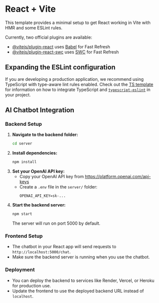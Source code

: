 # React + Vite

This template provides a minimal setup to get React working in Vite with HMR and some ESLint rules.

Currently, two official plugins are available:

- [@vitejs/plugin-react](https://github.com/vitejs/vite-plugin-react/blob/main/packages/plugin-react) uses [Babel](https://babeljs.io/) for Fast Refresh
- [@vitejs/plugin-react-swc](https://github.com/vitejs/vite-plugin-react/blob/main/packages/plugin-react-swc) uses [SWC](https://swc.rs/) for Fast Refresh

## Expanding the ESLint configuration

If you are developing a production application, we recommend using TypeScript with type-aware lint rules enabled. Check out the [TS template](https://github.com/vitejs/vite/tree/main/packages/create-vite/template-react-ts) for information on how to integrate TypeScript and [`typescript-eslint`](https://typescript-eslint.io) in your project.

## AI Chatbot Integration

### Backend Setup

1. **Navigate to the backend folder:**
   ```sh
   cd server
   ```
2. **Install dependencies:**
   ```sh
   npm install
   ```
3. **Set your OpenAI API key:**
   - Copy your OpenAI API key from https://platform.openai.com/api-keys
   - Create a `.env` file in the `server/` folder:
     ```env
     OPENAI_API_KEY=sk-...
     ```
4. **Start the backend server:**
   ```sh
   npm start
   ```
   The server will run on port 5000 by default.

### Frontend Setup

- The chatbot in your React app will send requests to `http://localhost:5000/chat`.
- Make sure the backend server is running when you use the chatbot.

### Deployment

- You can deploy the backend to services like Render, Vercel, or Heroku for production use.
- Update the frontend to use the deployed backend URL instead of `localhost`.
